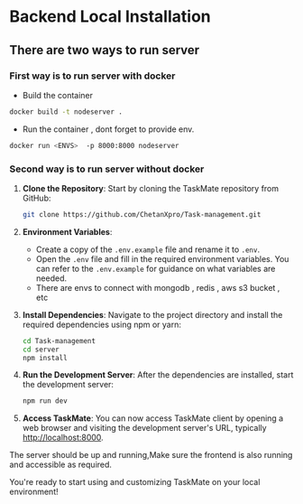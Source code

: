 # Backend Local Installation

 ## There are two ways to run server


### First way is to run server with docker

- Build the container
```bash
docker build -t nodeserver .
```
- Run the container , dont forget to provide env.
```bash
docker run <ENVS>  -p 8000:8000 nodeserver
 ```

### Second way is to run server without docker


1. **Clone the Repository**: Start by cloning the TaskMate repository from GitHub:

    ```bash
    git clone https://github.com/ChetanXpro/Task-management.git
    ```

2. **Environment Variables**:

    - Create a copy of the `.env.example` file and rename it to `.env`.
    - Open the `.env` file and fill in the required environment variables. You can refer to the `.env.example` for guidance on what variables are needed.
    - There are envs to connect with mongodb , redis , aws s3 bucket , etc

3. **Install Dependencies**: Navigate to the project directory and install the required dependencies using npm or yarn:

    ```bash
    cd Task-management
    cd server
    npm install
    ```

4. **Run the Development Server**: After the dependencies are installed, start the development server:

    ```bash
    npm run dev
    ```

5. **Access TaskMate**: You can now access TaskMate client by opening a web browser and visiting the development server's URL, typically [http://localhost:8000](http://localhost:8000).

The server should be up and running,Make sure the frontend is also running and accessible as required.

You're ready to start using and customizing TaskMate on your local environment!
